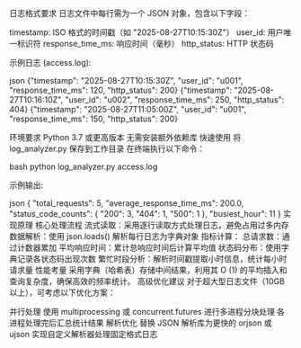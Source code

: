 日志格式要求
日志文件中每行需为一个 JSON 对象，包含以下字段：

timestamp: ISO 格式的时间戳（如 "2025-08-27T10:15:30Z"）
user_id: 用户唯一标识符
response_time_ms: 响应时间（毫秒）
http_status: HTTP 状态码

示例日志 (access.log):

json
{"timestamp": "2025-08-27T10:15:30Z", "user_id": "u001", "response_time_ms": 120, "http_status": 200}
{"timestamp": "2025-08-27T10:16:10Z", "user_id": "u002", "response_time_ms": 250, "http_status": 404}
{"timestamp": "2025-08-27T11:05:00Z", "user_id": "u001", "response_time_ms": 150, "http_status": 200}

环境要求
Python 3.7 或更高版本
无需安装额外依赖库
快速使用
将 log_analyzer.py 保存到工作目录
在终端执行以下命令：

bash
python log_analyzer.py access.log

示例输出:

json
{
  "total_requests": 5,
  "average_response_time_ms": 200.0,
  "status_code_counts": {
    "200": 3,
    "404": 1,
    "500": 1
  },
  "busiest_hour": 11
}
实现原理
核心处理流程
流式读取：采用逐行读取方式处理日志，避免占用过多内存
数据解析：使用 json.loads() 解析每行日志为字典对象
指标计算：
总请求数：通过计数器累加
平均响应时间：累计总响应时间后计算平均值
状态码分布：使用字典记录各状态码出现次数
繁忙时段分析：解析时间戳提取小时信息，统计每小时请求量
性能考量
采用字典（哈希表）存储中间结果，利用其 O (1) 的平均插入和查询复杂度，确保高效的频率统计。
高级优化建议
对于超大型日志文件（10GB 以上），可考虑以下优化方案：

并行处理
使用 multiprocessing 或 concurrent.futures 进行多进程分块处理
各进程处理完后汇总统计结果
解析优化
替换 JSON 解析库为更快的 orjson 或 ujson
实现自定义解析器处理固定格式日志
